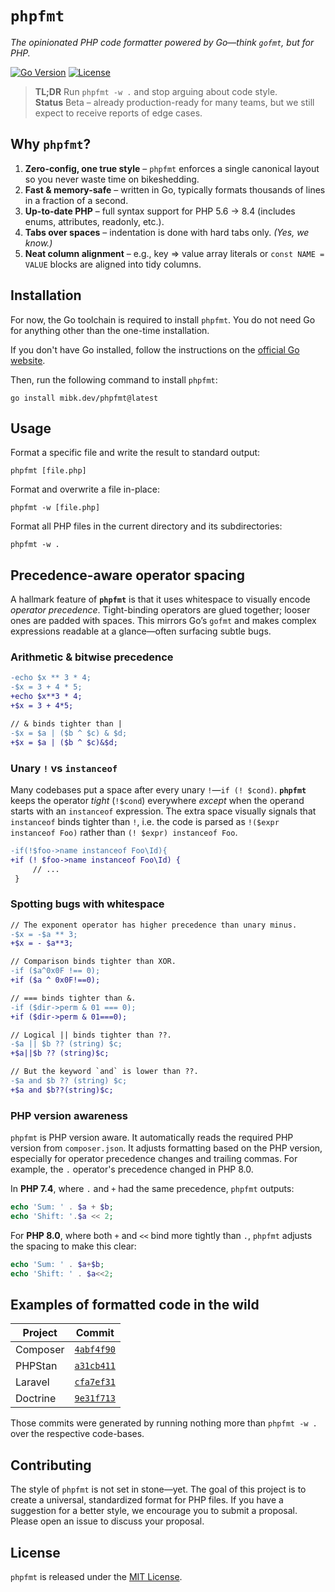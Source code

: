 # `phpfmt`

*The opinionated PHP code formatter powered by Go—think `gofmt`, but for PHP.*

[![Go Version](https://img.shields.io/github/go-mod/go-version/mibk/phpfmt)](https://golang.org)
[![License](https://img.shields.io/github/license/mibk/phpfmt)](LICENSE)

> **TL;DR**	Run `phpfmt -w .` and stop arguing about code style. \
> **Status**	Beta – already production-ready for many teams,
> but we still expect to receive reports of edge cases.

## Why `phpfmt`?

 1. **Zero-config, one true style** – `phpfmt` enforces a single canonical layout
    so you never waste time on bikeshedding.
 2. **Fast & memory-safe** – written in Go,
    typically formats thousands of lines in a fraction of a second.
 3. **Up-to-date PHP** – full syntax support for PHP 5.6 → 8.4
    (includes enums, attributes, readonly, etc.).
 4. **Tabs over spaces** – indentation is done with hard tabs only.
    *(Yes, we know.)*
 5. **Neat column alignment** – e.g., key ⇒ value array literals
    or `const NAME = VALUE` blocks are aligned into tidy columns.

## Installation

For now, the Go toolchain is required to install `phpfmt`.
You do not need Go for anything other than the one-time installation.

If you don't have Go installed, follow the instructions on the [official Go website](https://go.dev/dl/).

Then, run the following command to install `phpfmt`:

    go install mibk.dev/phpfmt@latest

## Usage

Format a specific file and write the result to standard output:

    phpfmt [file.php]

Format and overwrite a file in-place:

    phpfmt -w [file.php]

Format all PHP files in the current directory and its subdirectories:

    phpfmt -w .

## Precedence-aware operator spacing

A hallmark feature of **`phpfmt`** is that it uses whitespace to visually encode *operator precedence*.
Tight-binding operators are glued together; looser ones are padded with spaces.
This mirrors Go’s `gofmt` and makes complex expressions readable at a glance—often surfacing subtle bugs.

### Arithmetic & bitwise precedence

```diff
-echo $x ** 3 * 4;
-$x = 3 + 4 * 5;
+echo $x**3 * 4;
+$x = 3 + 4*5;

// & binds tighter than |
-$x = $a | ($b ^ $c) & $d;
+$x = $a | ($b ^ $c)&$d;
```

### Unary `!` vs `instanceof`

Many codebases put a space after every unary `!`—`if (! $cond)`.
**`phpfmt`** keeps the operator *tight* (`!$cond`) everywhere
*except* when the operand starts with an `instanceof` expression.
The extra space visually signals that `instanceof` binds tighter than `!`,
i.e. the code is parsed as `!($expr instanceof Foo)` rather than `(! $expr) instanceof Foo`.

```diff
-if(!$foo->name instanceof Foo\Id){
+if (! $foo->name instanceof Foo\Id) {
     // ...
 }
```

### Spotting bugs with whitespace

```diff
// The exponent operator has higher precedence than unary minus.
-$x = -$a ** 3;
+$x = - $a**3;

// Comparison binds tighter than XOR.
-if ($a^0x0F !== 0);
+if ($a ^ 0x0F!==0);

// === binds tighter than &.
-if ($dir->perm & 01 === 0);
+if ($dir->perm & 01===0);

// Logical || binds tighter than ??.
-$a || $b ?? (string) $c;
+$a||$b ?? (string)$c;

// But the keyword `and` is lower than ??.
-$a and $b ?? (string) $c;
+$a and $b??(string)$c;
```

### PHP version awareness

`phpfmt` is PHP version aware.
It automatically reads the required PHP version from `composer.json`.
It adjusts formatting based on the PHP version,
especially for operator precedence changes and trailing commas.
For example, the `.` operator's precedence changed in PHP 8.0.

In **PHP 7.4**, where `.` and `+` had the same precedence, `phpfmt` outputs:

```php
echo 'Sum: ' . $a + $b;
echo 'Shift: '.$a << 2;
```

For **PHP 8.0**, where both `+` and `<<` bind more tightly than `.`,
`phpfmt` adjusts the spacing to make this clear:

```php
echo 'Sum: ' . $a+$b;
echo 'Shift: ' . $a<<2;
```

## Examples of formatted code in the wild

| Project  | Commit                                                         |
| -------- | -------------------------------------------------------------- |
| Composer | [`4abf4f90`](https://github.com/mibk/composer/commit/4abf4f90) |
| PHPStan  | [`a31cb411`](https://github.com/mibk/phpstan/commit/a31cb411)  |
| Laravel  | [`cfa7ef31`](https://github.com/mibk/laravel/commit/cfa7ef31)  |
| Doctrine | [`9e31f713`](https://github.com/mibk/doctrine/commit/9e31f713) |

Those commits were generated by running nothing more than `phpfmt -w .`
over the respective code-bases.

## Contributing

The style of `phpfmt` is not set in stone—yet.
The goal of this project is to create a universal, standardized format for PHP files.
If you have a suggestion for a better style, we encourage you to submit a proposal.
Please open an issue to discuss your proposal.

## License

`phpfmt` is released under the [MIT License](LICENSE).
